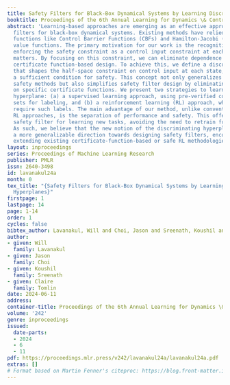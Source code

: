 ```yaml
---
title: Safety Filters for Black-Box Dynamical Systems by Learning Discriminating Hyperplanes
booktitle: Proceedings of the 6th Annual Learning for Dynamics \& Control Conference
abstract: 'Learning-based approaches are emerging as an effective approach for safety
  filters for black-box dynamical systems. Existing methods have relied on certificate
  functions like Control Barrier Functions (CBFs) and Hamilton-Jacobi (HJ) reachability
  value functions. The primary motivation for our work is the recognition that ultimately,
  enforcing the safety constraint as a control input constraint at each state is what
  matters. By focusing on this constraint, we can eliminate dependence on any specific
  certificate function-based design. To achieve this, we define a discriminating hyperplane
  that shapes the half-space constraint on control input at each state, serving as
  a sufficient condition for safety. This concept not only generalizes over traditional
  safety methods but also simplifies safety filter design by eliminating dependence
  on specific certificate functions. We present two strategies to learn the discriminating
  hyperplane: (a) a supervised learning approach, using pre-verified control invariant
  sets for labeling, and (b) a reinforcement learning (RL) approach, which does not
  require such labels. The main advantage of our method, unlike conventional safe
  RL approaches, is the separation of performance and safety. This offers a reusable
  safety filter for learning new tasks, avoiding the need to retrain from scratch.
  As such, we believe that the new notion of the discriminating hyperplane offers
  a more generalizable direction towards designing safety filters, encompassing and
  extending existing certificate-function-based or safe RL methodologies.'
layout: inproceedings
series: Proceedings of Machine Learning Research
publisher: PMLR
issn: 2640-3498
id: lavanakul24a
month: 0
tex_title: "{Safety Filters for Black-Box Dynamical Systems by Learning Discriminating
  Hyperplanes}"
firstpage: 1
lastpage: 14
page: 1-14
order: 1
cycles: false
bibtex_author: Lavanakul, Will and Choi, Jason and Sreenath, Koushil and Tomlin, Claire
author:
- given: Will
  family: Lavanakul
- given: Jason
  family: Choi
- given: Koushil
  family: Sreenath
- given: Claire
  family: Tomlin
date: 2024-06-11
address:
container-title: Proceedings of the 6th Annual Learning for Dynamics \& Control Conference
volume: '242'
genre: inproceedings
issued:
  date-parts:
  - 2024
  - 6
  - 11
pdf: https://proceedings.mlr.press/v242/lavanakul24a/lavanakul24a.pdf
extras: []
# Format based on Martin Fenner's citeproc: https://blog.front-matter.io/posts/citeproc-yaml-for-bibliographies/
---
```

